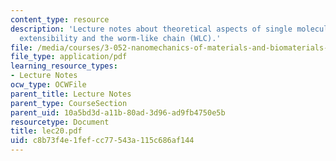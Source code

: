 ```yaml
---
content_type: resource
description: 'Lecture notes about theoretical aspects of single molecule force spectroscopy:
  extensibility and the worm-like chain (WLC).'
file: /media/courses/3-052-nanomechanics-of-materials-and-biomaterials-spring-2007/c8b73f4e1fefcc77543a115c686af144_lec20.pdf
file_type: application/pdf
learning_resource_types:
- Lecture Notes
ocw_type: OCWFile
parent_title: Lecture Notes
parent_type: CourseSection
parent_uid: 10a5bd3d-a11b-80ad-3d96-ad9fb4750e5b
resourcetype: Document
title: lec20.pdf
uid: c8b73f4e-1fef-cc77-543a-115c686af144
---
```

